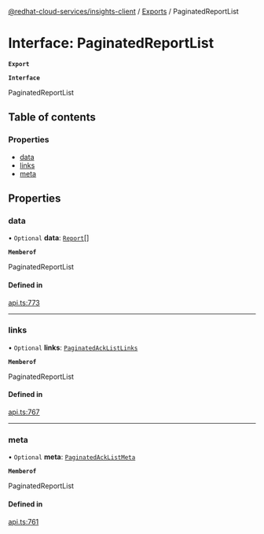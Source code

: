 [@redhat-cloud-services/insights-client](../README.md) / [Exports](../modules.md) / PaginatedReportList

# Interface: PaginatedReportList

**`Export`**

**`Interface`**

PaginatedReportList

## Table of contents

### Properties

- [data](PaginatedReportList.md#data)
- [links](PaginatedReportList.md#links)
- [meta](PaginatedReportList.md#meta)

## Properties

### data

• `Optional` **data**: [`Report`](Report.md)[]

**`Memberof`**

PaginatedReportList

#### Defined in

[api.ts:773](https://github.com/RedHatInsights/javascript-clients/blob/master/packages/insights/api.ts#L773)

___

### links

• `Optional` **links**: [`PaginatedAckListLinks`](PaginatedAckListLinks.md)

**`Memberof`**

PaginatedReportList

#### Defined in

[api.ts:767](https://github.com/RedHatInsights/javascript-clients/blob/master/packages/insights/api.ts#L767)

___

### meta

• `Optional` **meta**: [`PaginatedAckListMeta`](PaginatedAckListMeta.md)

**`Memberof`**

PaginatedReportList

#### Defined in

[api.ts:761](https://github.com/RedHatInsights/javascript-clients/blob/master/packages/insights/api.ts#L761)
